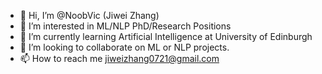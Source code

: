- 👋 Hi, I’m @NoobVic (Jiwei Zhang)
- 👀 I’m interested in ML/NLP PhD/Research Positions
- 🌱 I’m currently learning Artificial Intelligence at University of Edinburgh
- 💞️ I’m looking to collaborate on ML or NLP projects.
- 📫 How to reach me jiweizhang0721@gmail.com

<!---
NoobVic/NoobVic is a ✨ special ✨ repository because its `README.md` (this file) appears on your GitHub profile.
You can click the Preview link to take a look at your changes.
--->
